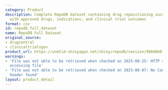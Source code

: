 ```yaml
---
category: Product
description: Complete RepoDB dataset containing drug repositioning successes and failures,
  with approved drugs, indications, and clinical trial outcomes
format: csv
id: repodb.full_dataset
name: RepoDB Full Dataset
original_source:
- drugcentral
- clinicaltrialsgov
product_url: https://unmtid-shinyapps.net/shiny/repodb/session/98046b0f66cea75c432b5576c1ba2840/download/downloadFull?w=
warnings:
- 'File was not able to be retrieved when checked on 2025-08-25: HTTP 404 error when
  accessing file'
- 'File was not able to be retrieved when checked on 2025-08-07: No Content-Length
  header found'
layout: product_detail
---
```

